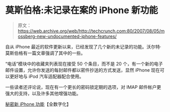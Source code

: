 # 莫斯伯格:未记录在案的 iPhone 新功能

> 原文：<https://web.archive.org/web/http://techcrunch.com:80/2007/08/05/mossberg-new-undocumented-iphone-features/>

自从 iPhone 最近的软件更新以来，已经发现了几个新的未记录的功能。沃尔特·莫斯伯格有一篇文章强调了其中的一些。

“电话”模块中的收藏夹列表现在接受 50 个条目，而不是 20 个，有一个新的电子邮件设置，允许你发送的每封邮件都以密件抄送的方式发送，显然 iPhone 现在可以更好地与 iPod 汽车适配器配合使用。

一些读者还评论说，现在有一个更长的密码锁定期的选项，对 IMAP 邮件帐户更强大的支持，以及许多其他增强功能。

[秘密新 iPhone 功能](https://web.archive.org/web/20160121125352/http://mossblog.allthingsd.com/20070803/secret-new-iphone-features/)【全数字化】